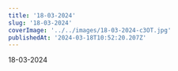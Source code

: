 ```yaml
---
title: '18-03-2024'
slug: '18-03-2024'
coverImage: '../../images/18-03-2024-c3OT.jpg'
publishedAt: '2024-03-18T10:52:20.207Z'
---
```


18-03-2024